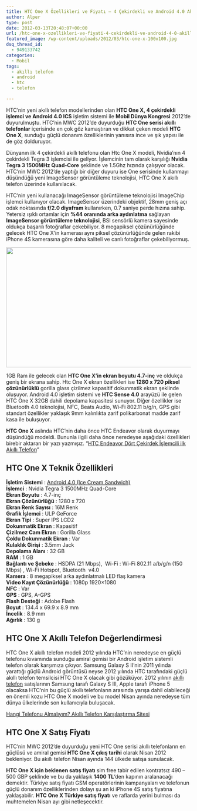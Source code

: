 ```yaml
---
title: HTC One X Özellikleri ve Fiyatı – 4 Çekirdekli ve Android 4.0 Akıllı Telefon
author: Alper
type: post
date: 2012-03-13T20:48:07+00:00
url: /htc-one-x-ozellikleri-ve-fiyati-4-cekirdekli-ve-android-4-0-akilli-telefon/
featured_image: /wp-content/uploads/2012/03/htc-one-x-100x100.jpg
dsq_thread_id:
  - 949133742
categories:
  - Mobil
tags:
  - akıllı telefon
  - android
  - htc
  - telefon

---
```

HTC&#8217;nin yeni akıllı telefon modellerinden olan **HTC One X, 4 çekirdekli işlemci ve Android 4.0 ICS** işletim sistemi ile **Mobil Dünya Kongresi** 2012&#8217;de duyurulmuştu. HTC&#8217;nin MWC 2012&#8217;de duyurduğu **HTC One serisi akıllı telefonlar** içerisinde en çok göz kamaştıran ve dikkat çeken modeli **HTC One X**, sunduğu güçlü donanım özelliklerinin yanısıra ince ve şık yapısı ile de göz dolduruyor.

Dünyanın ilk 4 çekirdekli akıllı telefonu olan Htc One X modeli, Nvidia&#8217;nın 4 çekirdekli Tegra 3 işlemcisi ile geliyor. İşlemcinin tam olarak karşılığı **Nvidia Tegra 3 1500MHz Quad-Core** şeklinde ve 1.5Ghz hızında çalışıyor olacak. HTC&#8217;nin MWC 2012&#8217;de yaptığı bir diğer duyuru ise One serisinde kullanmayı düşündüğü yeni ImageSensor görüntüleme teknolojisi, HTC One X akıllı telefon üzerinde kullanılacak.

HTC&#8217;nin yeni kullanacağı ImageSensor görüntüleme teknolojisi ImageChip işlemci kullanıyor olacak. ImageSensor üzerindeki objektif, 28mm geniş açı odak noktasında **f/2.0 diyafram** kullanırken, 0.7 saniye perde hızına sahip. Yetersiz ışıklı ortamlar için **%44 oranında arka aydınlatma** sağlayan **ImageSensor görüntüleme teknolojisi**, BSI sensörlü kamera sayesinde oldukça başarılı fotoğraflar çekebiliyor. 8 megapiksel çözünürlüğünde gelecek HTC One X&#8217;in kamerası aynı piksel çözünürlüğünde gelen rakibi iPhone 4S kamerasına göre daha kaliteli ve canlı fotoğraflar çekebiliyormuş.

<img class="aligncenter size-full wp-image-8285" title="htc-one-x" alt="" src="https://www.murekkep.org/wp-content/uploads/2012/03/htc-one-x.jpg" width="580" height="326" srcset="https://www.murekkep.org/wp-content/uploads/2012/03/htc-one-x.jpg 580w, https://www.murekkep.org/wp-content/uploads/2012/03/htc-one-x-400x224.jpg 400w, https://www.murekkep.org/wp-content/uploads/2012/03/htc-one-x-50x28.jpg 50w, https://www.murekkep.org/wp-content/uploads/2012/03/htc-one-x-222x125.jpg 222w" sizes="(max-width: 580px) 100vw, 580px" /> 

1GB Ram ile gelecek olan **HTC One X&#8217;in ekran boyutu 4.7-inç** ve oldukça geniş bir ekrana sahip. Htc One X ekran özellikleri ise **1280 x 720 piksel çözünürlüklü** gorilla glass çizilmez kapasitif dokunmatik ekran şeklinde oluşuyor. Android 4.0 işletim sistemi ve **HTC Sense 4.0** arayüzü ile gelen HTC One X 32GB dahili depolama kapasitesi sunuyor. Diğer özellikler ise Bluetooth 4.0 teknolojisi, NFC, Beats Audio, Wi-Fi 802.11 b/g/n, GPS gibi standart özellikler yaklaşık 9mm kalınlıkta zarif polikarbonat madde zarif kasa ile buluşuyor.

**HTC One X** aslında HTC&#8217;nin daha önce HTC Endeavor olarak duyurmayı düşündüğü modeldi. Bununla ilgili daha önce neredeyse aşağıdaki özellikleri birebir aktaran bir yazı yazmışız. &#8220;<a title="Htc Endeavor " href="https://www.murekkep.org/htc-endeavor-dort-cekirdek-islemcili-ilk-akilli-telefon-7862" target="_blank">HTC Endeavor Dört Çekirdek İşlemcili ilk Akıllı Telefon</a>&#8221;

## HTC One X Teknik Özellikleri

**İşletim Sistemi** : <a title="Android 4.0 ICS" href="https://www.murekkep.org/samsung-galaxy-nexus-ozellikleri-ve-android-4-0-ics-6909" target="_blank">Android 4.0 (Ice Cream Sandwich)</a>  
**İşlemci** : Nvidia Tegra 3 1500MHz Quad-Core  
**Ekran Boyutu** : 4.7-inç  
**Ekran Çözünürlüğü** : 1280 x 720  
**Ekran Renk Sayısı** : 16M Renk  
**Grafik İşlemci** : ULP GeForce  
**Ekran Tipi** : Super IPS LCD2  
**Dokunmatik Ekran** : Kapasitif  
**Çizilmez Cam Ekran** : Gorilla Glass  
**Çoklu Dokunmatik Ekran** : Var  
**Kulaklık Girişi** : 3.5mm Jack  
 **Depolama Alanı** : 32 GB  
**RAM** : 1 GB  
**Bağlantı ve Şebeke** : HSDPA (21 Mbps),  Wi-Fi : Wi-Fi 802.11 a/b/g/n (150 Mbps) , Wi-Fi Hotspot, Bluetooth  v4.0  
**Kamera** : 8 megapiksel arka aydınlatmalı LED flaş kamera  
**Video Kayıt Çözünürlüğü** : 1080p 1920&#215;1080  
**NFC** : Var  
**GPS** : GPS, A-GPS  
**Flash Desteği** : Adobe Flash  
**Boyut** : 134.4 x 69.9 x 8.9 mm  
**İncelik** : 8.9 mm  
**Ağırlık** : 130 g

## HTC One X Akıllı Telefon Değerlendirmesi

HTC One X akıllı telefon modeli 2012 yılında HTC&#8217;nin neredeyse en güçlü telefonu kıvamında sunduğu amiral gemisi bir Android işletim sistemli telefon olarak karşımıza çıkıyor. Samsung Galaxy S II&#8217;nin 2011 yılında yarattığı güçlü Android görüntüsü neyse 2012 yılında HTC tarafındaki güçlü akıllı telefon temsilcisi HTC One X olacak gibi gözüküyor. 2012 yılının <a title="akıllı telefon" href="https://www.murekkep.org/etiket/akilli-telefon" target="_blank">akıllı telefon</a> satışlarının Samsung tarafı Galaxy S III, Apple tarafı iPhone 5 olacaksa HTC&#8217;nin bu güçlü akıllı telefonların arasında yarışa dahil olabileceği en önemli kozu HTC One X modeli ve bu model Nisan ayında neredeyse tüm dünya ülkelerinde son kullanıcıyla buluşacak.

<p class="info">
  <a title="Hangi Telefonu Almalıyım - Akıllı Telefon Karşılaştırma" href="https://www.murekkep.org/hangi-telefonu-almaliyim-akilli-telefon-karsilastirma-sitesi-7709">Hangi Telefonu Almalıyım? Akıllı Telefon Karşılaştırma Sitesi</a>
</p>

## HTC One X Satış Fiyatı

HTC&#8217;nin MWC 2012&#8217;de duyurduğu yeni HTC One serisi akıllı telefonların en güçlüsü ve amiral gemisi **HTC One X çıkış tarihi** olarak Nisan 2012 bekleniyor. Bu akıllı telefon Nisan ayında 144 ülkede satışa sunulacak.

**HTC One X için beklenen satış fiyatı** sim free tabir edilen kontratsız 490 &#8211; 500 GBP şeklinde ve bu da yaklaşık **1400 TL**&#8216;den kapının aralanacağı demektir. Türkiye satış fiyatı GSM operatörlerinin kampanyaları ve telefonun güçlü donanım özelliklerinden dolayı şu an ki iPhone 4S satış fiyatına yaklaşabilir. **HTC One X Türkiye satış fiyatı** ve raflarda yerini bulması da muhtemelen Nisan ayı gibi netleşecektir.